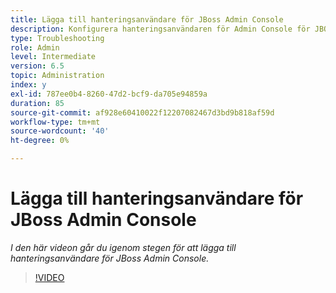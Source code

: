 ```yaml
---
title: Lägga till hanteringsanvändare för JBoss Admin Console
description: Konfigurera hanteringsanvändaren för Admin Console för JBOSS
type: Troubleshooting
role: Admin
level: Intermediate
version: 6.5
topic: Administration
index: y
exl-id: 787ee0b4-8260-47d2-bcf9-da705e94859a
duration: 85
source-git-commit: af928e60410022f12207082467d3bd9b818af59d
workflow-type: tm+mt
source-wordcount: '40'
ht-degree: 0%

---
```


# Lägga till hanteringsanvändare för JBoss Admin Console

*I den här videon går du igenom stegen för att lägga till hanteringsanvändare för JBoss Admin Console.*

>[!VIDEO](https://video.tv.adobe.com/v/335484?quality=12&learn=on)
